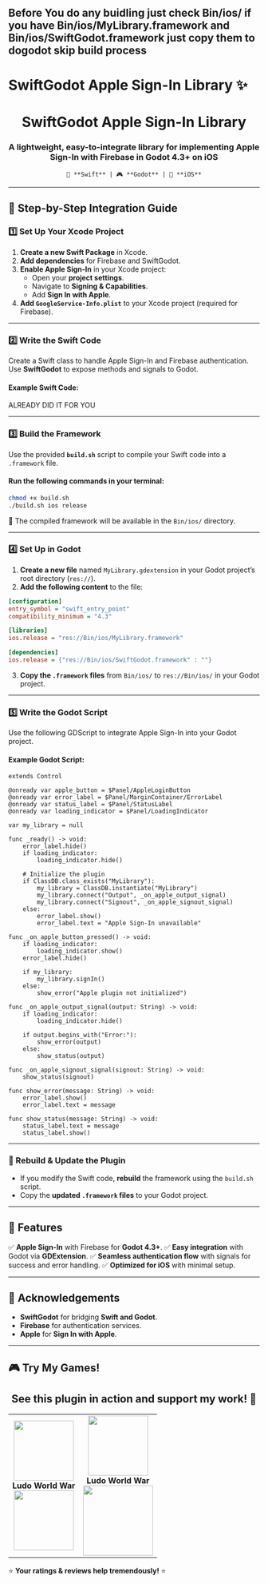 <h2>Before You do any buidling just check Bin/ios/ if you have Bin/ios/MyLibrary.framework and Bin/ios/SwiftGodot.framework just copy them to dogodot skip build process</h2>

# SwiftGodot Apple Sign-In Library ✨

<div align="center">
    <h1>SwiftGodot Apple Sign-In Library</h1>
    <h3>A lightweight, easy-to-integrate library for implementing Apple Sign-In with Firebase in Godot 4.3+ on iOS</h3>
    
    🚀 **Swift** | 🎮 **Godot** | 🍏 **iOS**
</div>

---

## 🚀 Step-by-Step Integration Guide

### 1️⃣ Set Up Your Xcode Project
1. **Create a new Swift Package** in Xcode.
2. **Add dependencies** for Firebase and SwiftGodot.
3. **Enable Apple Sign-In** in your Xcode project:
   - Open your **project settings**.
   - Navigate to **Signing & Capabilities**.
   - Add **Sign In with Apple**.
4. **Add `GoogleService-Info.plist`** to your Xcode project (required for Firebase).

---

### 2️⃣ Write the Swift Code
Create a Swift class to handle Apple Sign-In and Firebase authentication. Use **SwiftGodot** to expose methods and signals to Godot.

#### Example Swift Code:
ALREADY DID IT FOR YOU

---

### 3️⃣ Build the Framework
Use the provided **`build.sh`** script to compile your Swift code into a `.framework` file.

#### Run the following commands in your terminal:
```sh
chmod +x build.sh
./build.sh ios release
```
📂 The compiled framework will be available in the `Bin/ios/` directory.

---

### 4️⃣ Set Up in Godot
1. **Create a new file** named `MyLibrary.gdextension` in your Godot project’s root directory (`res://`).
2. **Add the following content** to the file:
```ini
[configuration]
entry_symbol = "swift_entry_point"
compatibility_minimum = "4.3"

[libraries]
ios.release = "res://Bin/ios/MyLibrary.framework"

[dependencies]
ios.release = {"res://Bin/ios/SwiftGodot.framework" : ""}
```
3. **Copy the `.framework` files** from `Bin/ios/` to `res://Bin/ios/` in your Godot project.

---

### 5️⃣ Write the Godot Script
Use the following GDScript to integrate Apple Sign-In into your Godot project.

#### Example Godot Script:
```gdscript
extends Control

@onready var apple_button = $Panel/AppleLoginButton
@onready var error_label = $Panel/MarginContainer/ErrorLabel
@onready var status_label = $Panel/StatusLabel
@onready var loading_indicator = $Panel/LoadingIndicator

var my_library = null

func _ready() -> void:
    error_label.hide()
    if loading_indicator:
        loading_indicator.hide()

    # Initialize the plugin
    if ClassDB.class_exists("MyLibrary"):
        my_library = ClassDB.instantiate("MyLibrary")
        my_library.connect("Output", _on_apple_output_signal)
        my_library.connect("Signout", _on_apple_signout_signal)
    else:
        error_label.show()
        error_label.text = "Apple Sign-In unavailable"

func _on_apple_button_pressed() -> void:
    if loading_indicator:
        loading_indicator.show()
    error_label.hide()
    
    if my_library:
        my_library.signIn()
    else:
        show_error("Apple plugin not initialized")

func _on_apple_output_signal(output: String) -> void:
    if loading_indicator:
        loading_indicator.hide()

    if output.begins_with("Error:"):
        show_error(output)
    else:
        show_status(output)

func _on_apple_signout_signal(signout: String) -> void:
    show_status(signout)

func show_error(message: String) -> void:
    error_label.show()
    error_label.text = message

func show_status(message: String) -> void:
    status_label.text = message
    status_label.show()
```

---

### 🔄 Rebuild & Update the Plugin
- If you modify the Swift code, **rebuild** the framework using the `build.sh` script.
- Copy the **updated `.framework` files** to your Godot project.

---

## 🌟 Features
✅ **Apple Sign-In** with Firebase for **Godot 4.3+**.
✅ **Easy integration** with Godot via **GDExtension**.
✅ **Seamless authentication flow** with signals for success and error handling.
✅ **Optimized for iOS** with minimal setup.

---

## 🙌 Acknowledgements
- **SwiftGodot** for bridging **Swift and Godot**.
- **Firebase** for authentication services.
- **Apple** for **Sign In with Apple**.

---

## 🎮 Try My Games!
<div align="center">
    <h2>See this plugin in action and support my work! 🎉</h2>
    <table>
        <tr>
            <td align="center">
                <img src="https://play-lh.googleusercontent.com/l-usbpBq0OuurA1e9FJSlnnVVa1HQpcUCMv_RlM63zk7jGUvXRC10Z9hDuqA83DTU6A=w240-h480-rw" width="120" height="120"><br>
                <b>Ludo World War</b><br>
                <a href="https://apps.apple.com/np/app/ludo-app-gold/id6504749605">
                    <img src="https://developer.apple.com/app-store/marketing/guidelines/images/badge-download-on-the-app-store.svg" width="120">
                </a>
            </td>
            <td align="center">
                <img src="https://play-lh.googleusercontent.com/l-usbpBq0OuurA1e9FJSlnnVVa1HQpcUCMv_RlM63zk7jGUvXRC10Z9hDuqA83DTU6A=w240-h480-rw" width="120" height="120"><br>
                <b>Ludo World War</b><br>
                <a href="https://play.google.com/store/apps/details?id=com.ludosimplegame.ludo_simple">
                    <img src="https://play.google.com/intl/en_us/badges/static/images/badges/en_badge_web_generic.png" width="140">
                </a>
            </td>
        </tr>
    </table>
</div>

⭐ **Your ratings & reviews help tremendously!** ⭐



